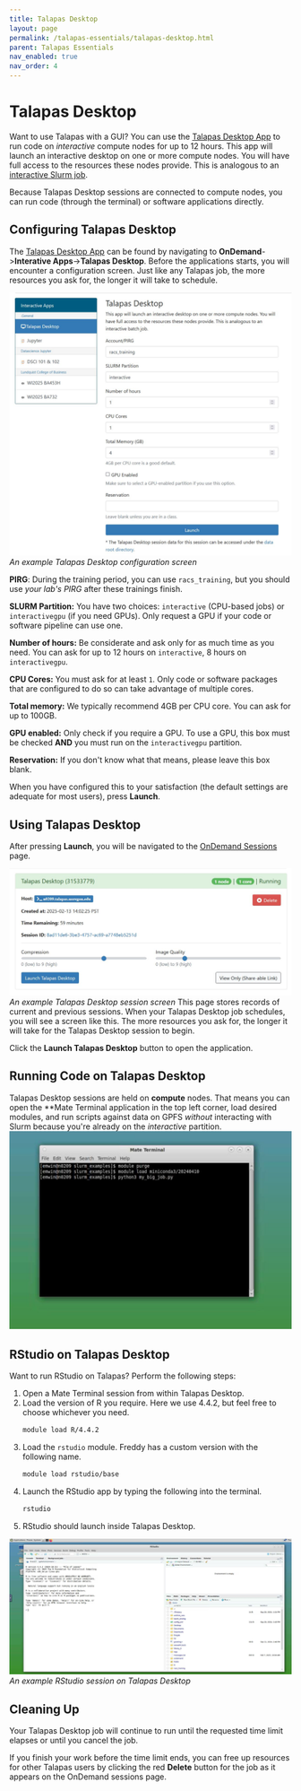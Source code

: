```yaml
---
title: Talapas Desktop
layout: page
permalink: /talapas-essentials/talapas-desktop.html
parent: Talapas Essentials
nav_enabled: true
nav_order: 4
---
```


# Talapas Desktop

Want to use Talapas with a GUI? You can use the [Talapas Desktop App](https://ondemand.talapas.uoregon.edu/pun/sys/dashboard/batch_connect/sys/bc_desktop/talapas/session_contexts/new) to run code on *interactive* compute nodes for up to 12 hours. This app will launch an interactive desktop on one or more compute nodes. You will have full access to the resources these nodes provide. This is analogous to an [interactive Slurm job](https://hpcrcf.atlassian.net/wiki/spaces/TW/pages/2755756536/How-to+Start+an+Interactive+Job).

Because Talapas Desktop sessions are connected to compute nodes, you can run code (through the terminal) or software applications directly.

## Configuring Talapas Desktop
The [Talapas Desktop App](https://ondemand.talapas.uoregon.edu/pun/sys/dashboard/batch_connect/sys/bc_desktop/talapas/session_contexts/new) can be found by navigating to **OnDemand**->**Interative Apps**->**Talapas Desktop**. Before the applications starts, you will encounter a configuration screen. 
Just like any Talapas job, the more resources you ask for, the longer it will take to schedule.

![example Talapas desktop session](../images/talapas-desktop.JPG)*An example Talapas Desktop configuration screen*


**PIRG**: During the training period, you can use `racs_training`, but you should use *your lab's PIRG* after these trainings finish.

**SLURM Partition:** You have two choices: `interactive` (CPU-based jobs) or `interactivegpu` (if you need GPUs). Only request a GPU if your code or software pipeline can use one.

**Number of hours:** Be considerate and ask only for as much time as you need. You can ask for up to 12 hours on `interactive`, 8 hours on `interactivegpu`.

**CPU Cores:** You must ask for at least `1`. Only code or software packages that are configured to do so can take advantage of multiple cores.

**Total memory:** We typically recommend 4GB per CPU core. You can ask for up to 100GB.

**GPU enabled:** Only check if you require a GPU. To use a GPU, this box must be checked **AND** you must run on the `interactivegpu` partition.

**Reservation:** If you don't know what that means, please leave this box blank.

When you have configured this to your satisfaction (the default settings are adequate for most users), press **Launch**.

## Using Talapas Desktop

After pressing **Launch**, you will be navigated to the [OnDemand Sessions](https://ondemand.talapas.uoregon.edu/pun/sys/dashboard/batch_connect/sessions) page.

![example session page](../images/talapas-desktop-sessions.JPG)*An example Talapas Desktop session screen*
This page stores records of current and previous sessions. When your Talapas Desktop job schedules, you will see a screen like this. The more resources you ask for, the longer it will take for the Talapas Desktop session to begin. 

Click the **Launch Talapas Desktop** button to open the application.

## Running Code on Talapas Desktop

Talapas Desktop sessions are held on **compute** nodes. That means you can open the **Mate Terminal application in the top left corner,
load desired modules, and run scripts against data on GPFS *without* interacting with Slurm because you're already on the *interactive* partition.
![example session](../images/talapas-desktop-work.JPG)

## RStudio on Talapas Desktop 

Want to run RStudio on Talapas? Perform the following steps:

1. Open a Mate Terminal session from within Talapas Desktop.
2. Load the version of R you require. Here we use 4.4.2, but feel free to choose whichever you need.
    ```bash
    module load R/4.4.2
    ```
3. Load the `rstudio` module. Freddy has a custom version with the following name.
     ```bash
    module load rstudio/base
    ```
4. Launch the RStudio app by typing the following into the terminal.
    ```bash
    rstudio
    ```
5. RStudio should launch inside Talapas Desktop.

![rstudio](../images/rstudio.JPG)*An example RStudio session on Talapas Desktop*

## Cleaning Up

Your Talapas Desktop job will continue to run until the requested time limit elapses or until you cancel the job.

If you finish your work before the time limit ends, you 
can free up resources for other Talapas users by clicking the red **Delete** button
for the job as it appears on the OnDemand sessions page.